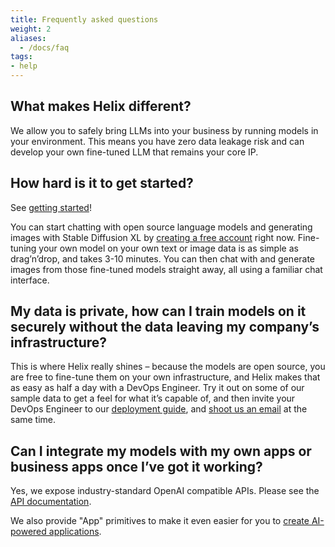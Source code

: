 ```yaml
---
title: Frequently asked questions
weight: 2
aliases:
  - /docs/faq
tags:
- help
---
```


## What makes Helix different?

We allow you to safely bring LLMs into your business by running models in your environment. This means you have zero data leakage risk and can develop your own fine-tuned LLM that remains your core IP.

## How hard is it to get started?

See [getting started](/helix/getting-started/_index.md)!

You can start chatting with open source language models and generating images with Stable Diffusion XL by [creating a free account](https://app.tryhelix.ai) right now. Fine-tuning your own model on your own text or image data is as simple as drag’n’drop, and takes 3-10 minutes. You can then chat with and generate images from those fine-tuned models straight away, all using a familiar chat interface.

## My data is private, how can I train models on it securely without the data leaving my company’s infrastructure?

This is where Helix really shines – because the models are open source, you are free to fine-tune them on your own infrastructure, and Helix makes that as easy as half a day with a DevOps Engineer. Try it out on some of our sample data to get a feel for what it’s capable of, and then invite your DevOps Engineer to our [deployment guide](/helix/private-deployment/_index.md), and [shoot us an email](mailto:founders@helix.ml) at the same time.

## Can I integrate my models with my own apps or business apps once I’ve got it working?

Yes, we expose industry-standard OpenAI compatible APIs. Please see the [API documentation](/helix/api-reference/_index.md).

We also provide "App" primitives to make it even easier for you to [create AI-powered applications](/helix/develop/_index.md).

